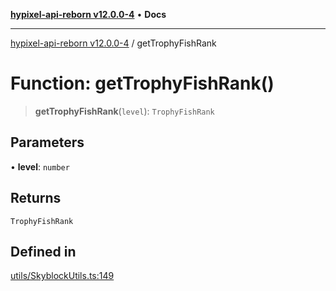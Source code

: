 [**hypixel-api-reborn v12.0.0-4**](../README.md) • **Docs**

***

[hypixel-api-reborn v12.0.0-4](../globals.md) / getTrophyFishRank

# Function: getTrophyFishRank()

> **getTrophyFishRank**(`level`): `TrophyFishRank`

## Parameters

• **level**: `number`

## Returns

`TrophyFishRank`

## Defined in

[utils/SkyblockUtils.ts:149](https://github.com/Kathund/REBORN-docs-TEST/blob/1c14a4fa83649d1c26475bdd62d394bf5095b016/src/utils/SkyblockUtils.ts#L149)
